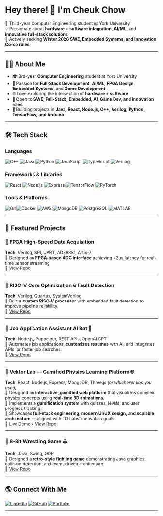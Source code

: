 # Hey there! 👋 I'm Cheuk Chow  

🚀 Third-year Computer Engineering student @ York University  
💡 Passionate about **hardware + software integration**, **AI/ML**, and **innovative full-stack solutions**  
🎯 Actively seeking **Winter 2026 SWE, Embedded Systems, and Innovation Co-op roles**

---

## 🧑‍💻 About Me
- 🎓 3rd-year **Computer Engineering** student at York University
- 🔹 Passion for **Full-Stack Development**, **AI/ML**, **FPGA Design**, **Embedded Systems**, and **Game Development**
- 🌐 Love exploring the intersection of **hardware + software**
- 💼 Open to **SWE, Full-Stack, Embedded, AI, Game Dev, and Innovation roles**  
- 📌 Building projects in **Java, React, Node.js, C++, Verilog, Python, TensorFlow, and Arduino**

---

## 🛠️ Tech Stack

### **Languages**
![C++](https://img.shields.io/badge/C++-00599C?style=for-the-badge&logo=cplusplus&logoColor=white)
![Java](https://img.shields.io/badge/Java-007396?style=for-the-badge&logo=java&logoColor=white)
![Python](https://img.shields.io/badge/Python-3776AB?style=for-the-badge&logo=python&logoColor=white)
![JavaScript](https://img.shields.io/badge/JavaScript-F7DF1E?style=for-the-badge&logo=javascript&logoColor=black)
![TypeScript](https://img.shields.io/badge/TypeScript-3178C6?style=for-the-badge&logo=typescript&logoColor=white)
![Verilog](https://img.shields.io/badge/Verilog-FF4B00?style=for-the-badge&logo=verilog&logoColor=white)

### **Frameworks & Libraries**
![React](https://img.shields.io/badge/React-61DAFB?style=for-the-badge&logo=react&logoColor=black)
![Node.js](https://img.shields.io/badge/Node.js-339933?style=for-the-badge&logo=node.js&logoColor=white)
![Express](https://img.shields.io/badge/Express-000000?style=for-the-badge&logo=express&logoColor=white)
![TensorFlow](https://img.shields.io/badge/TensorFlow-FF6F00?style=for-the-badge&logo=tensorflow&logoColor=white)
![PyTorch](https://img.shields.io/badge/PyTorch-EE4C2C?style=for-the-badge&logo=pytorch&logoColor=white)

### **Tools & Platforms**
![Git](https://img.shields.io/badge/Git-F05032?style=for-the-badge&logo=git&logoColor=white)
![Docker](https://img.shields.io/badge/Docker-2496ED?style=for-the-badge&logo=docker&logoColor=white)
![AWS](https://img.shields.io/badge/AWS-232F3E?style=for-the-badge&logo=amazonaws&logoColor=white)
![MongoDB](https://img.shields.io/badge/MongoDB-47A248?style=for-the-badge&logo=mongodb&logoColor=white)
![PostgreSQL](https://img.shields.io/badge/PostgreSQL-336791?style=for-the-badge&logo=postgresql&logoColor=white)
![MATLAB](https://img.shields.io/badge/MATLAB-0076A8?style=for-the-badge&logo=mathworks&logoColor=white)

---

## 🚀 Featured Projects

### 🔹 FPGA High-Speed Data Acquisition
**Tech:** Verilog, SPI, UART, ADS8881, Artix-7  
📌 Designed an **FPGA-based ADC interface** achieving <2µs latency for real-time sensor streaming.  
🔗 [View Repo](https://github.com/Real-Chuck-Keith-Chow/fpga-highspeed-data-acquisition)

---

### 🔹 RISC-V Core Optimization & Fault Detection  
**Tech:** Verilog, Quartus, SystemVerilog  
📌 Built a **custom RISC-V processor** with embedded fault detection to improve pipeline reliability.  
🔗 [View Repo](https://github.com/Real-Chuck-Keith-Chow/RISC-V-Core-Optimization)

---

### 🔹 Job Application Assistant AI Bot 🤖
**Tech:** Node.js, Puppeteer, REST APIs, OpenAI GPT  
📌 Automates job applications, **customizes resumes** with AI, and integrates APIs for faster job searches.  
🔗 [View Repo](https://github.com/Real-Chuck-Keith-Chow/job-application-assistant-ai-bot)

---

### 🔹 Vektor Lab — Gamified Physics Learning Platform 🌐
**Tech:** React, Node.js, Express, MongoDB, Three.js *(or whichever libs you used)*  
📌 Designed an **interactive, gamified web platform** that visualizes complex physics concepts using **real-time 3D animations**.  
📌 Implements a **gamification system** with quizzes, levels, and user progress tracking.  
📌 Showcases **full-stack engineering, modern UI/UX design, and scalable architecture** — aligned with TD Labs' innovation goals.  
🔗 [Live Demo](https://YOUR_VEKTOR_LAB_URL) • [View Repo](https://github.com/Real-Chuck-Keith-Chow/vektor-lab)

---

### 🔹 8-Bit Wrestling Game 🕹️
**Tech:** Java, Swing, OOP  
📌 Designed a **retro-style fighting game** demonstrating Java graphics, collision detection, and event-driven architecture.  
🔗 [View Repo](https://github.com/Real-Chuck-Keith-Chow/8-bit-Body-Slam)


---

## 🌎 Connect With Me
[![LinkedIn](https://img.shields.io/badge/LinkedIn-%230077B5.svg?logo=linkedin&logoColor=white)](https://www.linkedin.com/in/cheuk-chow-677912326/)
[![GitHub](https://img.shields.io/badge/GitHub-181717?logo=github&logoColor=white)](https://github.com/Real-Chuck-Keith-Chow)
[![Portfolio](https://img.shields.io/badge/Portfolio-%23000000.svg?logo=netlify&logoColor=white)](YOUR_PORTFOLIO_LINK)


---

